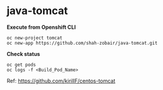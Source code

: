 # java-tomcat

**Execute from Openshift CLI**
```
oc new-project tomcat
oc new-app https://github.com/shah-zobair/java-tomcat.git
```

**Check status**
```
oc get pods
oc logs -f <Build_Pod_Name>
```


Ref: https://github.com/kirillF/centos-tomcat
